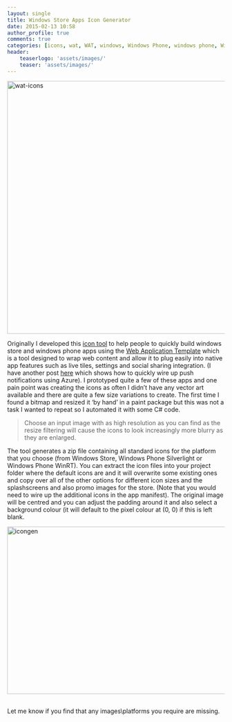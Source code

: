 ```yaml
---
layout: single
title: Windows Store Apps Icon Generator
date: 2015-02-13 10:58
author_profile: true
comments: true
categories: [icons, wat, WAT, windows, Windows Phone, windows phone, WinRT, winrt, WP8, wp8, wpdev]
header:
    teaserlogo: 'assets/images/'
    teaser: 'assets/images/'
---
```

<p><a href="http://peted.azurewebsites.net/wp-content/uploads/2015/02/waticons.png"><img title="wat-icons" style="border-top: 0px; border-right: 0px; border-bottom: 0px; border-left: 0px; display: inline" border="0" alt="wat-icons" src="http://peted.azurewebsites.net/wp-content/uploads/2015/02/waticons_thumb.png" width="732" height="586"></a> </p> <p>Originally I developed this <a href="http://wat-docs.azurewebsites.net/Tools" target="_blank">icon tool</a> to help people to quickly build windows store and windows phone apps using the <a href="http://wat.codeplex.com/" target="_blank">Web Application Template</a> which is a tool designed to wrap web content and allow it to plug easily into native app features such as live tiles, settings and social sharing integration. (I have another post <a href="http://peted.azurewebsites.net/web-application-template-push-notifications/" target="_blank">here</a> which shows how to quickly wire up push notifications using Azure). I prototyped quite a few of these apps and one pain point was creating the icons as often I didn’t have any vector art available and there are quite a few size variations to create. The first time I found a bitmap and resized it ‘by hand’ in a paint package but this was not a task I wanted to repeat so I automated it with some C# code. </p> <blockquote> <p>Choose an input image with as high resolution as you can find as the resize filtering will cause the icons to look increasingly more blurry as they are enlarged.&nbsp;&nbsp; </p></blockquote> <p>The tool generates a zip file containing all standard icons for the platform that you choose (from Windows Store, Windows Phone Silverlight or Windows Phone WinRT). You can extract the icon files into your project folder where the default icons are and it will overwrite some existing ones and copy over all of the other options for different icon sizes and the splashscreens and also promo images for the store. (Note that you would need to wire up the additional icons in the app manifest). The original image will be centred and you can adjust the padding around it and also select a background colour (it will default to the pixel colour at (0, 0) if this is left blank.</p> <p><a href="http://peted.azurewebsites.net/wp-content/uploads/2015/02/icongen.png"><img title="icongen" style="border-top: 0px; border-right: 0px; border-bottom: 0px; border-left: 0px; display: inline" border="0" alt="icongen" src="http://peted.azurewebsites.net/wp-content/uploads/2015/02/icongen_thumb.png" width="736" height="388"></a>&nbsp;&nbsp; </p> <p>Let me know if you find that any images\platforms you require are missing.</p>
